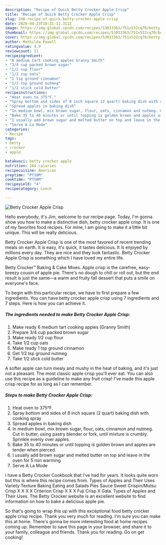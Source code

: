 ```yaml
---
description: "Recipe of Quick Betty Crocker Apple Crisp"
title: "Recipe of Quick Betty Crocker Apple Crisp"
slug: 240-recipe-of-quick-betty-crocker-apple-crisp
date: 2020-04-23T18:31:11.311Z
image: https://img-global.cpcdn.com/recipes/53033363/751x532cq70/betty-crocker-apple-crisp-recipe-main-photo.jpg
thumbnail: https://img-global.cpcdn.com/recipes/53033363/751x532cq70/betty-crocker-apple-crisp-recipe-main-photo.jpg
cover: https://img-global.cpcdn.com/recipes/53033363/751x532cq70/betty-crocker-apple-crisp-recipe-main-photo.jpg
author: Mathilda Powell
ratingvalue: 4.9
reviewcount: 11
recipeingredient:
- "6 medium tart cooking apples Granny Smith"
- "3/4 cup packed brown sugar"
- "1/2 cup flour"
- "1/2 cup oats"
- "1 tsp ground cinnamon"
- "1/2 tsp ground nutmeg"
- "1/2 stick cold butter"
recipeinstructions:
- "Heat oven to 375°F."
- "Spray bottom and sides of 8 inch square (2 quart) baking dish with cooking spray"
- "Spread apples in baking dish"
- "In medium bowl, mix brown sugar, flour, oats, cinnamon and nutmeg. Cut in butter, using pastry blender or fork, until mixture is crumbly. Sprinkle evenly over apples."
- "Bake 35 to 40 minutes or until topping is golden brown and apples are tender when pierced."
- "I usually add brown sugar and melted butter on top and leave in the oven for 5 min warming"
- "Serve A La Mode"
categories:
- Recipe
tags:
- betty
- crocker
- apple

katakunci: betty crocker apple 
nutrition: 284 calories
recipecuisine: American
preptime: "PT10M"
cooktime: "PT58M"
recipeyield: "4"
recipecategory: Lunch

---
```



![Betty Crocker Apple Crisp](https://img-global.cpcdn.com/recipes/53033363/751x532cq70/betty-crocker-apple-crisp-recipe-main-photo.jpg)

Hello everybody, it's Jim, welcome to our recipe page. Today, I'm gonna show you how to make a distinctive dish, betty crocker apple crisp. It is one of my favorites food recipes. For mine, I am going to make it a little bit unique. This will be really delicious.

Betty Crocker Apple Crisp is one of the most favored of recent trending meals on earth. It is easy, it's quick, it tastes delicious. It is enjoyed by millions every day. They are nice and they look fantastic. Betty Crocker Apple Crisp is something which I have loved my entire life.

Betty Crocker™ Baking &amp; Cake Mixes. Apple crisp is the carefree, easy-breezy cousin of apple pie. There&#39;s no dough to chill or roll out, but the end result is just the same—a warm and fruity fall dessert that puts a smile on everyone&#39;s face.


To begin with this particular recipe, we have to first prepare a few ingredients. You can have betty crocker apple crisp using 7 ingredients and 7 steps. Here is how you can achieve it.

##### The ingredients needed to make Betty Crocker Apple Crisp:

1. Make ready 6 medium tart cooking apples (Granny Smith)
1. Prepare 3/4 cup packed brown sugar
1. Make ready 1/2 cup flour
1. Take 1/2 cup oats
1. Make ready 1 tsp ground cinnamon
1. Get 1/2 tsp ground nutmeg
1. Take 1/2 stick cold butter


A softer apple can turn mealy and mushy in the heat of baking, and it&#39;s just not a pleasant. The most classic apple crisp you&#39;ll ever eat. You can also use this recipe as a guideline to make any fruit crisp! I&#39;ve made this apple crisp recipe for as long as I can remember. 

##### Steps to make Betty Crocker Apple Crisp:

1. Heat oven to 375°F.
1. Spray bottom and sides of 8 inch square (2 quart) baking dish with cooking spray
1. Spread apples in baking dish
1. In medium bowl, mix brown sugar, flour, oats, cinnamon and nutmeg. Cut in butter, using pastry blender or fork, until mixture is crumbly. Sprinkle evenly over apples.
1. Bake 35 to 40 minutes or until topping is golden brown and apples are tender when pierced.
1. I usually add brown sugar and melted butter on top and leave in the oven for 5 min warming
1. Serve A La Mode


I have a Betty Crocker Cookbook that I&#39;ve had for years. It looks quite worn but this is where this recipe comes from. Types of Apples and Their Uses Variety Texture Baking Eating and Salads Pies Sauce Sweet Crispin/Mutsu Crisp X X X X Criterion Crisp X X X Fuji Crisp X Gala. Types of Apples and Their Uses. The Betty Crocker website is an excellent website to find information on how to bake a delicious apple pie. 

So that's going to wrap this up with this exceptional food betty crocker apple crisp recipe. Thank you very much for reading. I'm sure you can make this at home. There's gonna be more interesting food at home recipes coming up. Remember to save this page in your browser, and share it to your family, colleague and friends. Thank you for reading. Go on get cooking!
